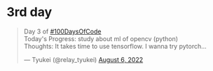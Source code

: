 # 3rd day
<blockquote class="twitter-tweet"><p lang="en" dir="ltr">Day 3 of <a href="https://twitter.com/hashtag/100DaysOfCode?src=hash&amp;ref_src=twsrc%5Etfw">#100DaysOfCode</a> <br>Today&#39;s Progress: study about ml of opencv (python)<br>Thoughts: It takes time to use tensorflow. I wanna try pytorch...</p>&mdash; Tyukei (@relay_tyukei) <a href="https://twitter.com/relay_tyukei/status/1555930185387868160?ref_src=twsrc%5Etfw">August 6, 2022</a></blockquote> <script async src="https://platform.twitter.com/widgets.js" charset="utf-8"></script>
